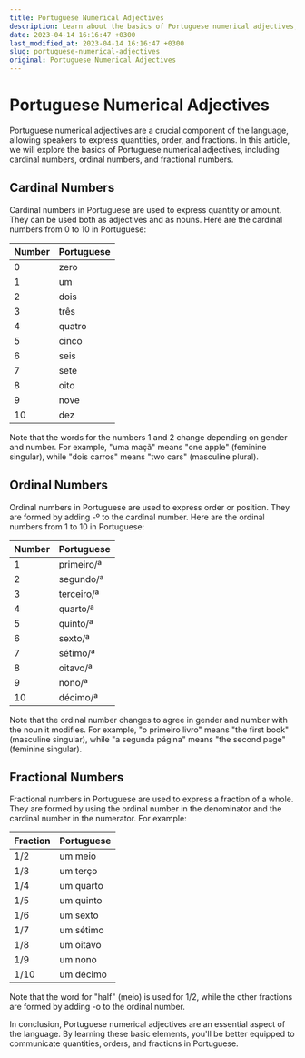 ```yaml
---
title: Portuguese Numerical Adjectives
description: Learn about the basics of Portuguese numerical adjectives, including cardinal numbers, ordinal numbers, and fractional numbers.
date: 2023-04-14 16:16:47 +0300
last_modified_at: 2023-04-14 16:16:47 +0300
slug: portuguese-numerical-adjectives
original: Portuguese Numerical Adjectives
---
```

# Portuguese Numerical Adjectives

Portuguese numerical adjectives are a crucial component of the language, allowing speakers to express quantities, order, and fractions. In this article, we will explore the basics of Portuguese numerical adjectives, including cardinal numbers, ordinal numbers, and fractional numbers.

## Cardinal Numbers

Cardinal numbers in Portuguese are used to express quantity or amount. They can be used both as adjectives and as nouns. Here are the cardinal numbers from 0 to 10 in Portuguese:

| Number | Portuguese |
|--------|------------|
| 0      | zero       |
| 1      | um         |
| 2      | dois       |
| 3      | três       |
| 4      | quatro     |
| 5      | cinco      |
| 6      | seis       |
| 7      | sete       |
| 8      | oito       |
| 9      | nove       |
| 10     | dez        |

Note that the words for the numbers 1 and 2 change depending on gender and number. For example, "uma maçã" means "one apple" (feminine singular), while "dois carros" means "two cars" (masculine plural).

## Ordinal Numbers

Ordinal numbers in Portuguese are used to express order or position. They are formed by adding -º to the cardinal number. Here are the ordinal numbers from 1 to 10 in Portuguese:

| Number | Portuguese    |
|--------|---------------|
| 1      | primeiro/ª   |
| 2      | segundo/ª    |
| 3      | terceiro/ª   |
| 4      | quarto/ª     |
| 5      | quinto/ª     |
| 6      | sexto/ª      |
| 7      | sétimo/ª     |
| 8      | oitavo/ª     |
| 9      | nono/ª       |
| 10     | décimo/ª     |

Note that the ordinal number changes to agree in gender and number with the noun it modifies. For example, "o primeiro livro" means "the first book" (masculine singular), while "a segunda página" means "the second page" (feminine singular).

## Fractional Numbers

Fractional numbers in Portuguese are used to express a fraction of a whole. They are formed by using the ordinal number in the denominator and the cardinal number in the numerator. For example:

| Fraction | Portuguese    |
|----------|---------------|
| 1/2      | um meio      |
| 1/3      | um terço     |
| 1/4      | um quarto    |
| 1/5      | um quinto    |
| 1/6      | um sexto     |
| 1/7      | um sétimo    |
| 1/8      | um oitavo    |
| 1/9      | um nono      |
| 1/10     | um décimo    |

Note that the word for "half" (meio) is used for 1/2, while the other fractions are formed by adding -o to the ordinal number.

In conclusion, Portuguese numerical adjectives are an essential aspect of the language. By learning these basic elements, you'll be better equipped to communicate quantities, orders, and fractions in Portuguese.